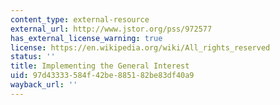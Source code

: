 ```yaml
---
content_type: external-resource
external_url: http://www.jstor.org/pss/972577
has_external_license_warning: true
license: https://en.wikipedia.org/wiki/All_rights_reserved
status: ''
title: Implementing the General Interest
uid: 97d43333-584f-42be-8851-82be83df40a9
wayback_url: ''
---
```

